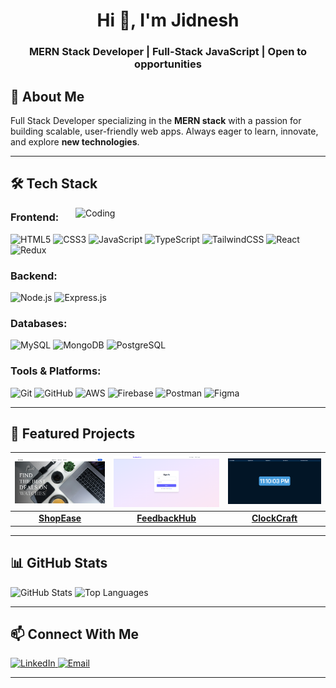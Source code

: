 <h1 align="center">Hi 👋, I'm Jidnesh</h1>
<h3 align="center">MERN Stack Developer | Full-Stack JavaScript | Open to opportunities</h3>


## 💼 **About Me**
Full Stack Developer specializing in the **MERN stack** with a passion for building scalable, user-friendly web apps. Always eager to learn, innovate, and explore **new technologies**.

---

## 🛠️ **Tech Stack**

<img align="right" alt="Coding" width="400" src="https://assets.zyrosite.com/Aq20eV79zLfpXV6b/bb375cdd655184ca2715ac5059e73651-YX4ZEeZEvbhrMMZa.gif"/>

### **Frontend:**
![HTML5](https://img.shields.io/badge/HTML5-E34F26?logo=html5&logoColor=white)
![CSS3](https://img.shields.io/badge/CSS3-1572B6?logo=css3&logoColor=white)
![JavaScript](https://img.shields.io/badge/JavaScript-F7DF1E?logo=javascript&logoColor=black)
![TypeScript](https://img.shields.io/badge/TypeScript-3178C6?logo=typescript&logoColor=white)
![TailwindCSS](https://img.shields.io/badge/TailwindCSS-38B2AC?logo=tailwind-css&logoColor=white)
![React](https://img.shields.io/badge/React-20232A?logo=react&logoColor=61DAFB)
![Redux](https://img.shields.io/badge/Redux-764ABC?logo=redux&logoColor=white)

### **Backend:**  
![Node.js](https://img.shields.io/badge/Node.js-43853D?logo=node.js&logoColor=white)
![Express.js](https://img.shields.io/badge/Express.js-404D59?logo=express&logoColor=white)

### **Databases:**  
![MySQL](https://img.shields.io/badge/MySQL-4479A1?logo=mysql&logoColor=white)
![MongoDB](https://img.shields.io/badge/MongoDB-4EA94B?logo=mongodb&logoColor=white)
![PostgreSQL](https://img.shields.io/badge/PostgreSQL-316192?logo=postgresql&logoColor=white)

### **Tools & Platforms:**  
![Git](https://img.shields.io/badge/Git-F05032?logo=git&logoColor=white)
![GitHub](https://img.shields.io/badge/GitHub-181717?logo=github&logoColor=white)
![AWS](https://img.shields.io/badge/AWS-232F3E?logo=amazon-aws&logoColor=white)
![Firebase](https://img.shields.io/badge/Firebase-FFCA28?logo=firebase&logoColor=black)
![Postman](https://img.shields.io/badge/Postman-FF6C37?logo=postman&logoColor=white)
![Figma](https://img.shields.io/badge/Figma-F24E1E?logo=figma&logoColor=white)



---

## 📌 **Featured Projects**  

| [![ShopEase](./assets/shopease.png)](https://github.com/jidneshmeher/ShopEase) | [![FeedbackHub](./assets/feedbackhub.png)](https://github.com/jidneshmeher/FeedbackHub) | [![ClockCraft](./assets/clockcraft.png)](https://github.com/jidneshmeher/ClockCraft) |
|:--:|:--:|:--:|
| **[ShopEase](https://github.com/jidneshmeher/ShopEase)** | **[FeedbackHub](https://github.com/jidneshmeher/FeedbackHub)**  | **[ClockCraft](https://github.com/jidneshmeher/ClockCraft)** |

---

## 📊 GitHub Stats
<p align="left">
  <img src="https://github-readme-stats.vercel.app/api?username=jidneshmeher&show_icons=true&theme=default&hide_border=true" alt="GitHub Stats" height="200"/>
  <img src="https://github-readme-stats.vercel.app/api/top-langs/?username=jidneshmeher&layout=compact&theme=default&hide_border=true" alt="Top Languages" height="200"/>
</p>

---

## 📫 **Connect With Me**

<p align="left">
  <a href="https://linkedin.com/in/jidneshmeher" target="_blank">
    <img src="https://img.shields.io/badge/LinkedIn-0077B5?style=for-the-badge&logo=linkedin&logoColor=white" alt="LinkedIn"/>
  </a>
  <a href="mailto:meherjidnesh89@gmail.com" target="_blank">
    <img src="https://img.shields.io/badge/Email-D14836?style=for-the-badge&logo=gmail&logoColor=white" alt="Email"/>
  </a>
</p>


---
